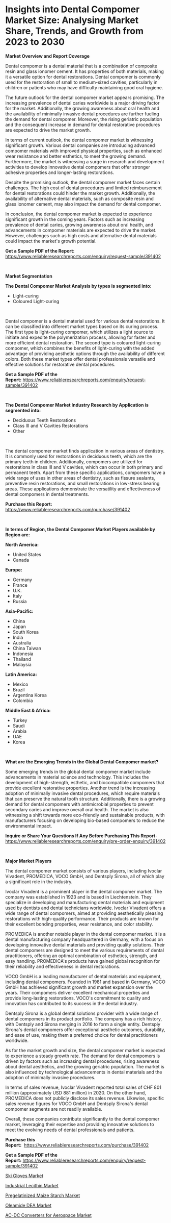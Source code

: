 <p><h1>Insights into Dental Compomer Market Size: Analysing Market Share, Trends, and Growth from 2023 to 2030</h1></p><p><strong>Market Overview and Report Coverage</strong></p>
<p><p>Dental compomer is a dental material that is a combination of composite resin and glass ionomer cement. It has properties of both materials, making it a versatile option for dental restorations. Dental compomer is commonly used for the restoration of small to medium-sized cavities, particularly in children or patients who may have difficulty maintaining good oral hygiene.</p><p>The future outlook for the dental compomer market appears promising. The increasing prevalence of dental caries worldwide is a major driving factor for the market. Additionally, the growing awareness about oral health and the availability of minimally invasive dental procedures are further fueling the demand for dental compomer. Moreover, the rising geriatric population and the consequent increase in demand for dental restorative procedures are expected to drive the market growth.</p><p>In terms of current outlook, the dental compomer market is witnessing significant growth. Various dental companies are introducing advanced compomer materials with improved physical properties, such as enhanced wear resistance and better esthetics, to meet the growing demand. Furthermore, the market is witnessing a surge in research and development activities to develop innovative dental compomers that offer stronger adhesive properties and longer-lasting restorations.</p><p>Despite the promising outlook, the dental compomer market faces certain challenges. The high cost of dental procedures and limited reimbursement for dental restorations could hinder the market growth. Additionally, the availability of alternative dental materials, such as composite resin and glass ionomer cement, may also impact the demand for dental compomer.</p><p>In conclusion, the dental compomer market is expected to experience significant growth in the coming years. Factors such as increasing prevalence of dental caries, growing awareness about oral health, and advancements in compomer materials are expected to drive the market. However, challenges such as high costs and alternative dental materials could impact the market's growth potential.</p></p>
<p><strong>Get a Sample PDF of the Report:</strong> <a href="https://www.reliableresearchreports.com/enquiry/request-sample/391402">https://www.reliableresearchreports.com/enquiry/request-sample/391402</a></p>
<p>&nbsp;</p>
<p><strong>Market Segmentation</strong></p>
<p><strong>The Dental Compomer Market Analysis by types is segmented into:</strong></p>
<p><ul><li>Light-curing</li><li>Coloured Light-curing</li></ul></p>
<p>&nbsp;</p>
<p><p>Dental compomer is a dental material used for various dental restorations. It can be classified into different market types based on its curing process. The first type is light-curing compomer, which utilizes a light source to initiate and expedite the polymerization process, allowing for faster and more efficient dental restoration. The second type is coloured light-curing compomer, which combines the benefits of light-curing with the added advantage of providing aesthetic options through the availability of different colors. Both these market types offer dental professionals versatile and effective solutions for restorative dental procedures.</p></p>
<p><strong>Get a Sample PDF of the Report:</strong>&nbsp;<a href="https://www.reliableresearchreports.com/enquiry/request-sample/391402">https://www.reliableresearchreports.com/enquiry/request-sample/391402</a></p>
<p>&nbsp;</p>
<p><strong>The Dental Compomer Market Industry Research by Application is segmented into:</strong></p>
<p><ul><li>Deciduous Teeth Restorations</li><li>Class III and V Cavities Restorations</li><li>Other</li></ul></p>
<p>&nbsp;</p>
<p><p>The dental compomer market finds application in various areas of dentistry. It is commonly used for restorations in deciduous teeth, which are the primary teeth in children. Additionally, compomers are utilized for restorations in class III and V cavities, which can occur in both primary and permanent teeth. Apart from these specific applications, compomers have a wide range of uses in other areas of dentistry, such as fissure sealants, preventive resin restorations, and small restorations in low-stress bearing areas. These applications demonstrate the versatility and effectiveness of dental compomers in dental treatments.</p></p>
<p><strong>Purchase this Report:</strong>&nbsp; <a href="https://www.reliableresearchreports.com/purchase/391402">https://www.reliableresearchreports.com/purchase/391402</a></p>
<p>&nbsp;</p>
<p><strong>In terms of Region, the Dental Compomer Market Players available by Region are:</strong></p>
<p>
    <p> <strong> North America: </strong>
        <ul>
            <li>United States</li>
            <li>Canada</li>
        </ul>
        </p> 
    <p> <strong> Europe: </strong>
        <ul>
            <li>Germany</li>
            <li>France</li>
            <li>U.K.</li>
            <li>Italy</li>
            <li>Russia</li>
        </ul>
        </p> 
    <p> <strong> Asia-Pacific: </strong>
        <ul>
            <li>China</li>
            <li>Japan</li>
            <li>South Korea</li>
            <li>India</li>
            <li>Australia</li>
            <li>China Taiwan</li>
            <li>Indonesia</li>
            <li>Thailand</li>
            <li>Malaysia</li>
        </ul>
        </p> 
    <p> <strong> Latin America: </strong>
        <ul>
            <li>Mexico</li>
            <li>Brazil</li>
            <li>Argentina Korea</li>
            <li>Colombia</li>
        </ul>
        </p> 
    <p> <strong> Middle East & Africa: </strong>
        <ul>
            <li>Turkey</li>
            <li>Saudi</li>
            <li>Arabia</li>
            <li>UAE</li>
            <li>Korea</li>
        </ul>
    </p>
    </p>
<p>&nbsp;</p>
<p><strong>What are the Emerging Trends in the Global Dental Compomer market?</strong></p>
<p><p>Some emerging trends in the global dental compomer market include advancements in material science and technology. This includes the development of high-strength, esthetic, and biocompatible compomers that provide excellent restorative properties. Another trend is the increasing adoption of minimally invasive dental procedures, which require materials that can preserve the natural tooth structure. Additionally, there is a growing demand for dental compomers with antimicrobial properties to prevent secondary caries and improve overall oral health. The market is also witnessing a shift towards more eco-friendly and sustainable products, with manufacturers focusing on developing bio-based compomers to reduce the environmental impact.</p></p>
<p><strong>Inquire or Share Your Questions If Any Before Purchasing This Report</strong>- <a href="https://www.reliableresearchreports.com/enquiry/pre-order-enquiry/391402">https://www.reliableresearchreports.com/enquiry/pre-order-enquiry/391402</a></p>
<p>&nbsp;</p>
<p><strong>Major Market Players</strong></p>
<p><p>The dental compomer market consists of various players, including Ivoclar Vivadent, PROMEDICA, VOCO GmbH, and Dentsply Sirona, all of which play a significant role in the industry.</p><p>Ivoclar Vivadent is a prominent player in the dental compomer market. The company was established in 1923 and is based in Liechtenstein. They specialize in developing and manufacturing dental materials and equipment used by dentists and dental technicians worldwide. Ivoclar Vivadent offers a wide range of dental compomers, aimed at providing aesthetically pleasing restorations with high-quality performance. Their products are known for their excellent bonding properties, wear resistance, and color stability.</p><p>PROMEDICA is another notable player in the dental compomer market. It is a dental manufacturing company headquartered in Germany, with a focus on developing innovative dental materials and providing quality solutions. Their dental compomers are designed to meet the various requirements of dental practitioners, offering an optimal combination of esthetics, strength, and easy handling. PROMEDICA's products have gained global recognition for their reliability and effectiveness in dental restorations.</p><p>VOCO GmbH is a leading manufacturer of dental materials and equipment, including dental compomers. Founded in 1981 and based in Germany, VOCO GmbH has achieved significant growth and market expansion over the years. Their compomers deliver excellent mechanical properties and provide long-lasting restorations. VOCO's commitment to quality and innovation has contributed to its success in the dental industry.</p><p>Dentsply Sirona is a global dental solutions provider with a wide range of dental compomers in its product portfolio. The company has a rich history, with Dentsply and Sirona merging in 2016 to form a single entity. Dentsply Sirona's dental compomers offer exceptional aesthetic outcomes, durability, and ease of use, making them a preferred choice for dental practitioners worldwide.</p><p>As for the market growth and size, the dental compomer market is expected to experience a steady growth rate. The demand for dental compomers is driven by factors such as increasing dental procedures, rising awareness about dental aesthetics, and the growing geriatric population. The market is also influenced by technological advancements in dental materials and the adoption of minimally invasive procedures.</p><p>In terms of sales revenue, Ivoclar Vivadent reported total sales of CHF 801 million (approximately USD 881 million) in 2020. On the other hand, PROMEDICA does not publicly disclose its sales revenue. Likewise, specific sales revenue figures for VOCO GmbH and Dentsply Sirona's dental compomer segments are not readily available.</p><p>Overall, these companies contribute significantly to the dental compomer market, leveraging their expertise and providing innovative solutions to meet the evolving needs of dental professionals and patients.</p></p>
<p><strong>Purchase this Report:</strong>&nbsp;&nbsp;<a href="https://www.reliableresearchreports.com/purchase/391402">https://www.reliableresearchreports.com/purchase/391402</a></p>
<p></p>
<p><strong>Get a Sample PDF of the Report:</strong>&nbsp;<a href="https://www.reliableresearchreports.com/enquiry/request-sample/391402">https://www.reliableresearchreports.com/enquiry/request-sample/391402</a></p>
<p><p><a href="https://www.linkedin.com/pulse/ski-gloves-market-research-report-provides-thorough-industry-ipxue/">Ski Gloves Market</a></p><p><a href="https://github.com/rexevange/Market-Research-Report-List-1/blob/main/industrial-lecithin-market.md">Industrial Lecithin Market</a></p><p><a href="https://medium.com/@aashish.reportprime2/pregelatinized-maize-starch-market-insight-market-trends-growth-forecasted-from-2023-to-2030-c2cb06b52b6d">Pregelatinized Maize Starch Market</a></p><p><a href="https://github.com/lilstefpacute/Market-Research-Report-List-1/blob/main/oleamide-dea-market.md">Oleamide DEA Market</a></p><p><a href="https://medium.com/@austynlemke1988/ac-dc-converters-for-aerospace-market-trends-and-market-analysis-forecasted-for-period-2023-2030-934eac473a71">AC-DC Converters for Aerospace Market</a></p></p>